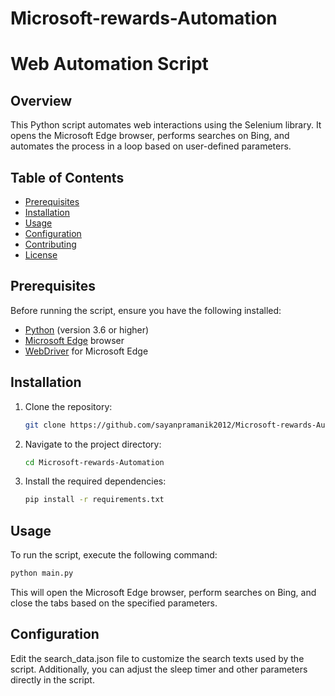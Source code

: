 # Microsoft-rewards-Automation
# Web Automation Script

## Overview

This Python script automates web interactions using the Selenium library. It opens the Microsoft Edge browser, performs searches on Bing, and automates the process in a loop based on user-defined parameters.

## Table of Contents

- [Prerequisites](#prerequisites)
- [Installation](#installation)
- [Usage](#usage)
- [Configuration](#configuration)
- [Contributing](#contributing)
- [License](#license)

## Prerequisites

Before running the script, ensure you have the following installed:

- [Python](https://www.python.org/) (version 3.6 or higher)
- [Microsoft Edge](https://www.microsoft.com/en-us/edge) browser
- [WebDriver](https://developer.microsoft.com/en-us/microsoft-edge/tools/webdriver/) for Microsoft Edge

## Installation

1. Clone the repository:

    ```bash
    git clone https://github.com/sayanpramanik2012/Microsoft-rewards-Automation.git
    ```

2. Navigate to the project directory:

    ```bash
    cd Microsoft-rewards-Automation

    ```

3. Install the required dependencies:

    ```bash
    pip install -r requirements.txt
    ```

## Usage

To run the script, execute the following command:

```bash
python main.py
```

This will open the Microsoft Edge browser, perform searches on Bing, and close the tabs based on the specified parameters.

## Configuration
Edit the search_data.json file to customize the search texts used by the script. Additionally, you can adjust the sleep timer and other parameters directly in the script.

